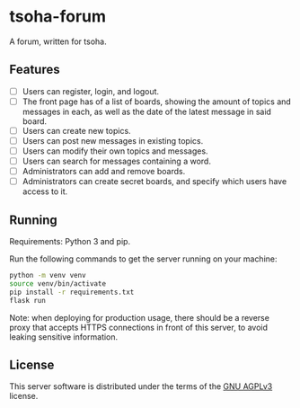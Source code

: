 # tsoha-forum
A forum, written for tsoha.

## Features

- [ ] Users can register, login, and logout.
- [ ] The front page has of a list of boards, showing the amount of
      topics and messages in each, as well as the date of the latest
      message in said board.
- [ ] Users can create new topics.
- [ ] Users can post new messages in existing topics.
- [ ] Users can modify their own topics and messages.
- [ ] Users can search for messages containing a word.
- [ ] Administrators can add and remove boards.
- [ ] Administrators can create secret boards, and specify which users
      have access to it.

## Running

Requirements: Python 3 and pip.

Run the following commands to get the server running on your machine:

```sh
python -m venv venv
source venv/bin/activate
pip install -r requirements.txt
flask run
```

Note: when deploying for production usage, there should be a reverse
proxy that accepts HTTPS connections in front of this server, to avoid
leaking sensitive information.

## License
This server software is distributed under the terms of the [GNU
AGPLv3](LICENSE) license.
